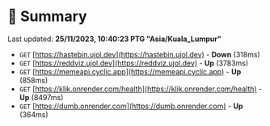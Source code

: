 # 📖 Summary
Last updated: **25/11/2023, 10:40:23 PTG "Asia/Kuala_Lumpur"**

- `GET` [https://hastebin.ujol.dev](https://hastebin.ujol.dev) - **Down** (318ms)
- `GET` [https://reddviz.ujol.dev](https://reddviz.ujol.dev) - **Up** (3783ms)
- `GET` [https://memeapi.cyclic.app](https://memeapi.cyclic.app) - **Up** (858ms)
- `GET` [https://klik.onrender.com/health](https://klik.onrender.com/health) - **Up** (8497ms)
- `GET` [https://dumb.onrender.com](https://dumb.onrender.com) - **Up** (364ms)
